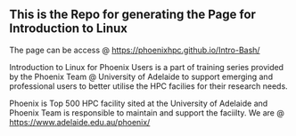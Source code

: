 ## This is the Repo for generating the Page for Introduction to Linux
The page can be access @ https://phoenixhpc.github.io/Intro-Bash/

Introduction to Linux for Phoenix Users is a part of training series provided by the Phoenix Team @ University of Adelaide to support emerging and professional users to better utilise the HPC facilies for their research needs. 

Phoenix is Top 500 HPC facility sited at the University of Adelaide and Phoenix Team is responsible to maintain and support the faciilty. We are @ https://www.adelaide.edu.au/phoenix/

 
